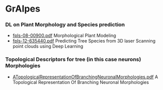 # GrAIpes

### DL on Plant Morphology and Species prediction 

* [fpls-08-00900.pdf](https://github.com/sazio/GrAIpes/blob/main/Papers/fpls-08-00900.pdf) Morphological Plant Modeling
* [fpls-12-635440.pdf](https://github.com/sazio/GrAIpes/blob/main/Papers/fpls-12-635440.pdf) Predicting Tree Species from 3D laser Scanning point clouds using Deep Learning

### Topological Descriptors for tree (in this case neurons) Morphologies
* [ATopologicalRepresentationOfBranchingNeuronalMorphologies.pdf](https://github.com/sazio/GrAIpes/blob/main/Papers/ATopologicalRepresentationOfBranchingNeuronalMorphologies.pdf) A Topological Representation Of Branching Neuronal Morphologies
